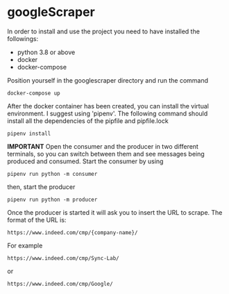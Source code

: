 # googleScraper

In order to install and use the project you need to have installed the followings:
- python 3.8 or above
- docker
- docker-compose

Position yourself in the googlescraper directory and run the command
```
docker-compose up
```

After the docker container has been created, you can install the virtual environment. I suggest using 'pipenv'. The following command should install all the dependencies of the pipfile and pipfile.lock
```
pipenv install
```

**IMPORTANT**
Open the consumer and the producer in two different terminals, so you can switch between them and see messages being produced and consumed.
Start the consumer by using
```
pipenv run python -m consumer
```
then, start the producer
```
pipenv run python -m producer
```

Once the producer is started it will ask you to insert the URL to scrape. The format of the URL is:
```
https://www.indeed.com/cmp/{company-name}/
```
For example
```
https://www.indeed.com/cmp/Sync-Lab/
```
or
```
https://www.indeed.com/cmp/Google/
```
